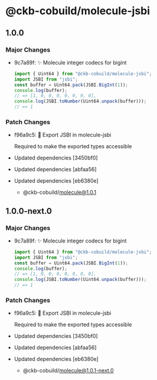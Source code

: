 # @ckb-cobuild/molecule-jsbi

## 1.0.0

### Major Changes

- 9c7a89f: :sparkles: Molecule integer codecs for bigint

  ```ts
  import { Uint64 } from "@ckb-cobuild/molecule-jsbi";
  import JSBI from "jsbi";
  const buffer = Uint64.pack(JSBI.BigInt(1));
  console.log(buffer);
  // => [1, 0, 0, 0, 0, 0, 0, 0],
  console.log(JSBI.toNumber(Uint64.unpack(buffer)));
  // => 1
  ```

### Patch Changes

- f96a9c5: :bug: Export JSBI in molecule-jsbi

  Required to make the exported types accessible

- Updated dependencies [3450bf0]
- Updated dependencies [abfaa56]
- Updated dependencies [eb6380e]
  - @ckb-cobuild/molecule@1.0.1

## 1.0.0-next.0

### Major Changes

- 9c7a89f: :sparkles: Molecule integer codecs for bigint

  ```ts
  import { Uint64 } from "@ckb-cobuild/molecule-jsbi";
  import JSBI from "jsbi";
  const buffer = Uint64.pack(JSBI.BigInt(1));
  console.log(buffer);
  // => [1, 0, 0, 0, 0, 0, 0, 0],
  console.log(JSBI.toNumber(Uint64.unpack(buffer)));
  // => 1
  ```

### Patch Changes

- f96a9c5: :bug: Export JSBI in molecule-jsbi

  Required to make the exported types accessible

- Updated dependencies [3450bf0]
- Updated dependencies [abfaa56]
- Updated dependencies [eb6380e]
  - @ckb-cobuild/molecule@1.0.1-next.0
